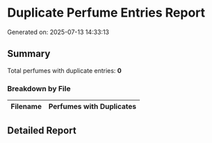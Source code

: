 # Duplicate Perfume Entries Report

Generated on: 2025-07-13 14:33:13

## Summary

Total perfumes with duplicate entries: **0**

### Breakdown by File

| Filename | Perfumes with Duplicates |
| -------- | -----------------------: |

## Detailed Report

